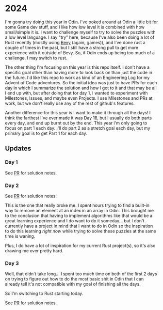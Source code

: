 # 2024
I'm gonna try doing this year in [Odin](https://odin-lang.org). I've poked around at Odin a little bit for some Game dev stuff, and I like how low level it is combined with how small/simple it is. I want to challenge myself to try to solve the puzzles with a low level language. I say "try" here, because I've also been doing a lot of Rust recently (mostly using [Bevy](https://bevyengine.org) (again, games)), and I've done rust a couple of times in the past, but I still have a strong pull to get more experience with it outside of Bevy. So, if Odin ends up being too much of a challenge, I may switch to rust.

The other thing I'm focusing on this year is this repo itself. I don't have a specific goal other than having more to look back on than just the code in the future. I'd like this repo to work as kind of an Engineering Log for my Advent of Code adventures. So the initial idea was just to have PRs for each day in which I summarize the solution and how I got to it and that may be all I end up with, but after doing that for day 1, I wanted to experiment with Milestones, Issues, and maybe even Projects. I use Milestones and PRs at work, but we don't really use any of the rest of github's features.

Another difference for this year is I want to make it through all the days! I think the farthest I've ever made it was Day 18, but I usually do both parts every day, and end up burnt out by the end. This year I'm only going to focus on part 1 each day. I'll do part 2 as a stretch goal each day, but my primary goal is to get Part 1 for each day.

## Updates

### Day 1
See [PR](https://github.com/aranasaurus/advent-of-code/pull/2) for solution notes.

### Day 2
See [PR](https://github.com/aranasaurus/advent-of-code/pull/4) for solution notes. 

This is the one that really broke me. I spent hours trying to find a built-in way to remove an element at an index in an array in Odin. This brought me to the conclusion that having to implement algorithms like that would be a great learning experience and I do want to do it someday... but I don't currently have a project in mind that I want to do in Odin so the inspiration to do this learning _right now_ while trying to solve these puzzles at the same time is waning.

Plus, I do have a lot of inspiration for my current Rust project(s), so it's also drawing me over pretty hard.

### Day 3
Well, that didn't take long... I spent too much time on both of the first 2 days on trying to figure out how to do the most basic shit in Odin that I can already tell it's not compatible with my goal of finishing all the days.

So I'm switching to Rust starting today.

See [PR](https://github.com/aranasaurus/advent-of-code/pull/6) for solution notes.
